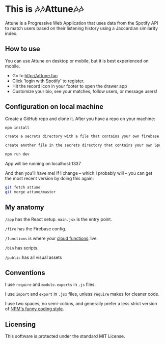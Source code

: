 # This is 🎶🎶Attune🎶🎶

Attune is a Progressive Web Application that uses data from the Spotify API to match users based on their listening history using a Jaccardian similarity index.

## How to use

You can use Attune on desktop or mobile, but it is best experienced on mobile.
* Go to http://attune.fun
* Click 'login with Spotify' to register.
* Hit the record icon in your footer to open the drawer app
* Customize your bio, see your matches, follow users, or message users!

## Configuration on local machine

Create a GitHub repo and clone it. After you have a repo on your machine:

```sh
npm install

create a secrets directory with a file that contains your own firebase auth info (we named ours something similar to "attune-firebase-admin.js")

create another file in the secrets directory that contains your own Spotify auth info (we named ours "spotify.js")

npm run dev
```

App will be running on localhost:1337

And then you'll have me! If I change – which I probably will – you can get the most recent
version by doing this again:

```sh
git fetch attune
git merge attune/master
```


## My anatomy

`/app` has the React setup. `main.jsx` is the entry point.

`/fire` has the Firebase config.

`/functions` is where your [cloud functions](https://firebase.google.com/preview/functions/write-firebase-functions) live.

`/bin` has scripts.

`/public` has all visual assets

## Conventions

I use `require` and `module.exports` in `.js` files.

I use `import` and `export` in `.jsx` files, unless `require` makes for cleaner code.

I use two spaces, no semi-colons, and generally prefer a less strict version of
[NPM's funny coding style](https://docs.npmjs.com/misc/coding-style).

## Licensing
This software is protected under the standard MIT License.
